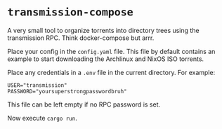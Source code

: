 # `transmission-compose`

A very small tool to organize torrents into directory trees using the transmission RPC. Think docker-compose but arrr.

Place your config in the `config.yaml` file. This file by default contains an example to start downloading the Archlinux and NixOS ISO torrents.

Place any credentials in a `.env` file in the current directory. For example:

```
USER="transmission"
PASSWORD="yoursuperstrongpasswordbruh"
```

This file can be left empty if no RPC password is set.

Now execute `cargo run`.
